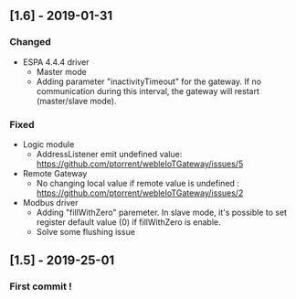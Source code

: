 
## [1.6] - 2019-01-31

### Changed

- ESPA 4.4.4 driver 
    -   Master mode
    -   Adding parameter "inactivityTimeout" for the gateway. If no communication during this interval, the gateway will restart (master/slave mode).

### Fixed

- Logic module 
    - AddressListener emit undefined value: https://github.com/ptorrent/webleIoTGateway/issues/5
- Remote Gateway 
    - No changing local value if remote value is undefined : https://github.com/ptorrent/webleIoTGateway/issues/2 
- Modbus driver
    - Adding "fillWithZero" paremeter. In slave mode, it's possible to set register default value (0) if fillWithZero is enable.
    - Solve some flushing issue

## [1.5] - 2019-25-01

### First commit !
